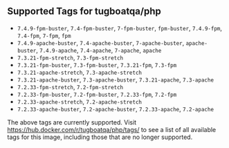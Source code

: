 ## Supported Tags for tugboatqa/php

* `7.4.9-fpm-buster`, `7.4-fpm-buster`, `7-fpm-buster`, `fpm-buster`, `7.4.9-fpm`, `7.4-fpm`, `7-fpm`, `fpm`
* `7.4.9-apache-buster`, `7.4-apache-buster`, `7-apache-buster`, `apache-buster`, `7.4.9-apache`, `7.4-apache`, `7-apache`, `apache`
* `7.3.21-fpm-stretch`, `7.3-fpm-stretch`
* `7.3.21-fpm-buster`, `7.3-fpm-buster`, `7.3.21-fpm`, `7.3-fpm`
* `7.3.21-apache-stretch`, `7.3-apache-stretch`
* `7.3.21-apache-buster`, `7.3-apache-buster`, `7.3.21-apache`, `7.3-apache`
* `7.2.33-fpm-stretch`, `7.2-fpm-stretch`
* `7.2.33-fpm-buster`, `7.2-fpm-buster`, `7.2.33-fpm`, `7.2-fpm`
* `7.2.33-apache-stretch`, `7.2-apache-stretch`
* `7.2.33-apache-buster`, `7.2-apache-buster`, `7.2.33-apache`, `7.2-apache`

The above tags are currently supported. Visit https://hub.docker.com/r/tugboatqa/php/tags/ to see a list of all available tags for this image, including those that are no longer supported.

